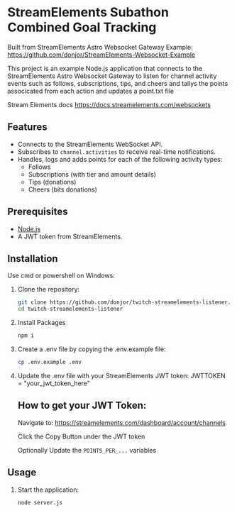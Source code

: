 # StreamElements Subathon Combined Goal Tracking

Built from StreamElements Astro Websocket Gateway Example:
https://github.com/donjor/StreamElements-Websocket-Example

This project is an example Node.js application that connects to the StreamElements Astro Websocket Gateway to listen for channel activity events such as follows, subscriptions, tips, and cheers and tallys the points associcated from each action and updates a point.txt file

Stream Elements docs
https://docs.streamelements.com/websockets

## Features

- Connects to the StreamElements WebSocket API.
- Subscribes to `channel.activities` to receive real-time notifications.
- Handles, logs and adds points for each of the following activity types:
  - Follows
  - Subscriptions (with tier and amount details)
  - Tips (donations)
  - Cheers (bits donations)

## Prerequisites

- [Node.js](https://nodejs.org/)
- A JWT token from StreamElements.

## Installation

Use cmd or powershell on Windows:

1. Clone the repository:
   ```bash
   git clone https://github.com/donjor/twitch-streamelements-listener.git
   cd twitch-streamelements-listener
   ```

2. Install Packages
    ```bash
    npm i
    ```

3. Create a .env file by copying the .env.example file:
    ```bash
    cp .env.example .env
    ```

4. Update the .env file with your StreamElements JWT token:
    JWTTOKEN = "your_jwt_token_here"

    ##  How to get your JWT Token:

    Navigate to: https://streamelements.com/dashboard/account/channels
    
    Click the Copy Button under the JWT token

    Optionally Update the `POINTS_PER_...` variables 


## Usage

1. Start the application:
    ```bash
    node server.js
    ```